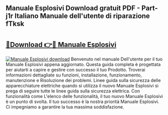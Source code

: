 ## Manuale Esplosivi Download gratuit PDF - Part-j1r Italiano Manuale dell'utente di riparazione fTksk

# <h2><a href="http://dfbdpm.blite.top/?on=Manuale+Esplosivi">🔗Download 👉🔴 Manuale Esplosivi</a></h2>

[![Manuale Esplosivi download](https://i.imgur.com/lujVjoI.png)](http://dfbdpm.blite.top/?on=Manuale+Esplosivi)
Benvenuto nel manuale Dell'utente per il tuo Manuale Esplosivi appena aggiornato. Questa guida completa è progettata per aiutarti a capire e gestire con successo il tuo Prodotto. Troverai informazioni dettagliate su funzioni, installazione, funzionamento, manutenzione e Risoluzione dei problemi. Linee guida sulla sicurezza delle apparecchiature elettriche quando si utilizza il nuovo Manuale Esplosivi si prega di seguire tutte le linee guida sulla sicurezza elettrica. Con funzionalità come L'elenco delle funzionalità, il tuo nuovo Manuale Esplosivi è un punto di svolta. Il tuo successo è la nostra priorità Manuale Esplosivi. Ci impegniamo a garantire la tua massima soddisfazione.
